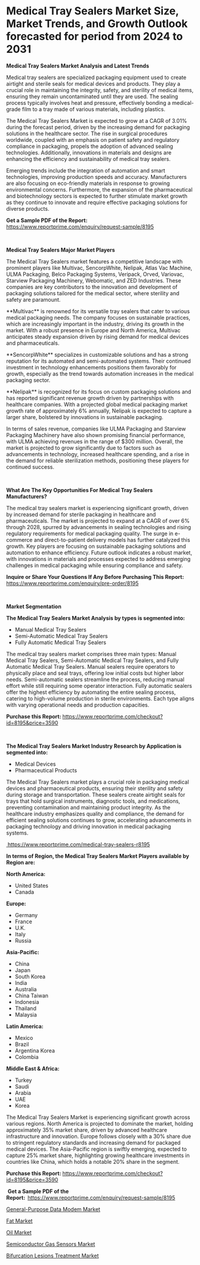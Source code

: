 <p><h1>Medical Tray Sealers Market Size, Market Trends, and Growth Outlook forecasted for period from 2024 to 2031</h1></p><p><strong>Medical Tray Sealers Market Analysis and Latest Trends</strong></p>
<p><p>Medical tray sealers are specialized packaging equipment used to create airtight and sterile seals for medical devices and products. They play a crucial role in maintaining the integrity, safety, and sterility of medical items, ensuring they remain uncontaminated until they are used. The sealing process typically involves heat and pressure, effectively bonding a medical-grade film to a tray made of various materials, including plastics.</p><p>The Medical Tray Sealers Market is expected to grow at a CAGR of 3.01% during the forecast period, driven by the increasing demand for packaging solutions in the healthcare sector. The rise in surgical procedures worldwide, coupled with an emphasis on patient safety and regulatory compliance in packaging, propels the adoption of advanced sealing technologies. Additionally, innovations in materials and designs are enhancing the efficiency and sustainability of medical tray sealers.</p><p>Emerging trends include the integration of automation and smart technologies, improving production speeds and accuracy. Manufacturers are also focusing on eco-friendly materials in response to growing environmental concerns. Furthermore, the expansion of the pharmaceutical and biotechnology sectors is expected to further stimulate market growth as they continue to innovate and require effective packaging solutions for diverse products.</p></p>
<p><strong>Get a Sample PDF of the Report:&nbsp;</strong> <a href="https://www.reportprime.com/enquiry/request-sample/8195">https://www.reportprime.com/enquiry/request-sample/8195</a></p>
<p>&nbsp;</p>
<p><strong>Medical Tray Sealers Major Market Players</strong></p>
<p><p>The Medical Tray Sealers market features a competitive landscape with prominent players like Multivac, SencorpWhite, Nelipak, Atlas Vac Machine, ULMA Packaging, Belco Packaging Systems, Veripack, Orved, Variovac, Starview Packaging Machinery, Webomatic, and ZED Industries. These companies are key contributors to the innovation and development of packaging solutions tailored for the medical sector, where sterility and safety are paramount.</p><p>**Multivac** is renowned for its versatile tray sealers that cater to various medical packaging needs. The company focuses on sustainable practices, which are increasingly important in the industry, driving its growth in the market. With a robust presence in Europe and North America, Multivac anticipates steady expansion driven by rising demand for medical devices and pharmaceuticals.</p><p>**SencorpWhite** specializes in customizable solutions and has a strong reputation for its automated and semi-automated systems. Their continued investment in technology enhancements positions them favorably for growth, especially as the trend towards automation increases in the medical packaging sector.</p><p>**Nelipak** is recognized for its focus on custom packaging solutions and has reported significant revenue growth driven by partnerships with healthcare companies. With a projected global medical packaging market growth rate of approximately 6% annually, Nelipak is expected to capture a larger share, bolstered by innovations in sustainable packaging.</p><p>In terms of sales revenue, companies like ULMA Packaging and Starview Packaging Machinery have also shown promising financial performance, with ULMA achieving revenues in the range of $300 million. Overall, the market is projected to grow significantly due to factors such as advancements in technology, increased healthcare spending, and a rise in the demand for reliable sterilization methods, positioning these players for continued success.</p></p>
<p>&nbsp;</p>
<p><strong>What Are The Key Opportunities For Medical Tray Sealers Manufacturers?</strong></p>
<p><p>The medical tray sealers market is experiencing significant growth, driven by increased demand for sterile packaging in healthcare and pharmaceuticals. The market is projected to expand at a CAGR of over 6% through 2028, spurred by advancements in sealing technologies and rising regulatory requirements for medical packaging quality. The surge in e-commerce and direct-to-patient delivery models has further catalyzed this growth. Key players are focusing on sustainable packaging solutions and automation to enhance efficiency. Future outlook indicates a robust market, with innovations in materials and processes expected to address emerging challenges in medical packaging while ensuring compliance and safety.</p></p>
<p><strong>Inquire or Share Your Questions If Any Before Purchasing This Report:</strong> <a href="https://www.reportprime.com/enquiry/pre-order/8195">https://www.reportprime.com/enquiry/pre-order/8195</a></p>
<p>&nbsp;</p>
<p><strong>Market Segmentation</strong></p>
<p><strong>The Medical Tray Sealers Market Analysis by types is segmented into:</strong></p>
<p><ul><li>Manual Medical Tray Sealers</li><li>Semi-Automatic Medical Tray Sealers</li><li>Fully Automatic Medical Tray Sealers</li></ul></p>
<p><p>The medical tray sealers market comprises three main types: Manual Medical Tray Sealers, Semi-Automatic Medical Tray Sealers, and Fully Automatic Medical Tray Sealers. Manual sealers require operators to physically place and seal trays, offering low initial costs but higher labor needs. Semi-automatic sealers streamline the process, reducing manual effort while still requiring some operator interaction. Fully automatic sealers offer the highest efficiency by automating the entire sealing process, catering to high-volume production in sterile environments. Each type aligns with varying operational needs and production capacities.</p></p>
<p><strong>Purchase this Report:&nbsp;</strong><a href="https://www.reportprime.com/checkout?id=8195&price=3590">https://www.reportprime.com/checkout?id=8195&price=3590</a></p>
<p>&nbsp;</p>
<p><strong>The Medical Tray Sealers Market Industry Research by Application is segmented into:</strong></p>
<p><ul><li>Medical Devices</li><li>Pharmaceutical Products</li></ul></p>
<p><p>The Medical Tray Sealers market plays a crucial role in packaging medical devices and pharmaceutical products, ensuring their sterility and safety during storage and transportation. These sealers create airtight seals for trays that hold surgical instruments, diagnostic tools, and medications, preventing contamination and maintaining product integrity. As the healthcare industry emphasizes quality and compliance, the demand for efficient sealing solutions continues to grow, accelerating advancements in packaging technology and driving innovation in medical packaging systems.</p></p>
<p><a href="https://www.reportprime.com/medical-tray-sealers-r8195">&nbsp;https://www.reportprime.com/medical-tray-sealers-r8195</a></p>
<p><strong>In terms of Region, the Medical Tray Sealers Market Players available by Region are:</strong></p>
<p>
    <p> <strong> North America: </strong>
        <ul>
            <li>United States</li>
            <li>Canada</li>
        </ul>
        </p> 
    <p> <strong> Europe: </strong>
        <ul>
            <li>Germany</li>
            <li>France</li>
            <li>U.K.</li>
            <li>Italy</li>
            <li>Russia</li>
        </ul>
        </p> 
    <p> <strong> Asia-Pacific: </strong>
        <ul>
            <li>China</li>
            <li>Japan</li>
            <li>South Korea</li>
            <li>India</li>
            <li>Australia</li>
            <li>China Taiwan</li>
            <li>Indonesia</li>
            <li>Thailand</li>
            <li>Malaysia</li>
        </ul>
        </p> 
    <p> <strong> Latin America: </strong>
        <ul>
            <li>Mexico</li>
            <li>Brazil</li>
            <li>Argentina Korea</li>
            <li>Colombia</li>
        </ul>
        </p> 
    <p> <strong> Middle East & Africa: </strong>
        <ul>
            <li>Turkey</li>
            <li>Saudi</li>
            <li>Arabia</li>
            <li>UAE</li>
            <li>Korea</li>
        </ul>
    </p>
    </p>
<p><p>The Medical Tray Sealers Market is experiencing significant growth across various regions. North America is projected to dominate the market, holding approximately 35% market share, driven by advanced healthcare infrastructure and innovation. Europe follows closely with a 30% share due to stringent regulatory standards and increasing demand for packaged medical devices. The Asia-Pacific region is swiftly emerging, expected to capture 25% market share, highlighting growing healthcare investments in countries like China, which holds a notable 20% share in the segment.</p></p>
<p><strong>Purchase this Report: </strong><a href="https://www.reportprime.com/checkout?id=8195&price=3590">https://www.reportprime.com/checkout?id=8195&price=3590</a></p>
<p>&nbsp;<strong>Get a Sample PDF of the Report:&nbsp;&nbsp;</strong><a href="https://www.reportprime.com/enquiry/request-sample/8195">https://www.reportprime.com/enquiry/request-sample/8195</a></p>
<p><strong></strong></p>
<p><p><a href="https://medium.com/@dhjdj3783/general-purpose-data-modem-market-forecast-global-market-trends-and-analysis-from-2024-to-2031-33335b43ff96">General-Purpose Data Modem Market</a></p><p><a href="https://www.linkedin.com/pulse/fat-industry-insights-report-analyzing-market-trends-applications-crivf?trackingId=173QpHSsRCaJg1GGPkyCcQ%3D%3D">Fat Market</a></p><p><a href="https://www.linkedin.com/pulse/oil-market-global-insights-regional-analysis-2024-2031-hsrnf?trackingId=QhulOw62Q2SFVjyEbRgw2Q%3D%3D">Oil Market</a></p><p><a href="https://issuu.com/reportprime-2/docs/semiconductor-gas-sensors-market-si_b52ef90aa8a4b8">Semiconductor Gas Sensors Market</a></p><p><a href="https://medium.com/@darrensipes2023/global-bifurcation-lesions-treatment-industry-research-report-competitive-landscape-market-size-a03435d60a6e">Bifurcation Lesions Treatment Market</a></p></p>